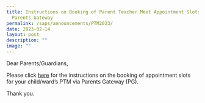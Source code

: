 ```yaml
---
title: Instructions on Booking of Parent Teacher Meet Appointment Slots via
  Parents Gateway
permalink: /saps/announcements/PTM2023/
date: 2023-02-14
layout: post
description: ""
image: ""
---
```

Dear Parents/Guardians,

Please click [here](https://staging.d1z3a7hqoofu2f.amplifyapp.com/files/Instructions%20on%20Booking%20of%20Appointment%20Slots%20via%20PG%202023.pdf) for the instructions on the booking of appointment slots for your child/ward’s PTM via Parents Gateway (PG).

Thank you.